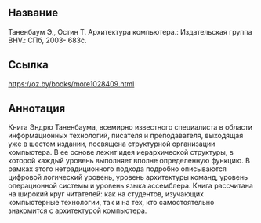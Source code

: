 ## Название

Таненбаум Э., Остин Т. Архитектура компьютера.: Издательская группа BHV.: СПб, 2003- 683с.

## Ссылка
https://oz.by/books/more1028409.html

## Аннотация
Книга Эндрю Таненбаума, всемирно известного специалиста в области информационных технологий, писателя и преподавателя, выходящая уже в шестом издании, посвящена структурной организации компьютера. В ее основе лежит идея иерархической структуры, в которой каждый уровень выполняет вполне определенную функцию. В рамках этого нетрадиционного подхода подробно описываются цифровой логический уровень, уровень архитектуры команд, уровень операционной системы и уровень языка ассемблера.
Книга рассчитана на широкий круг читателей: как на студентов, изучающих компьютерные технологии, так и на тех, кто самостоятельно знакомится с архитектурой компьютера.

